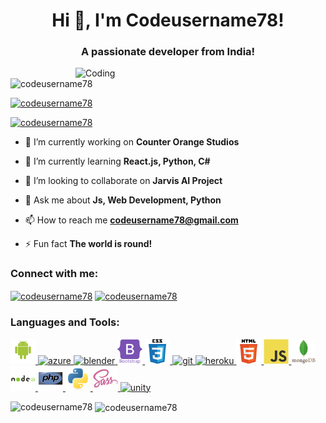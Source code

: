 <h1 align="center">Hi 👋, I'm Codeusername78!</h1>
<h3 align="center">A passionate developer from India!</h3>
<img align = "right" alt = "Coding" width = "400" src = "https://th.bing.com/th/id/OIP.zdaSpxoPHv8DaosKuhtu5wHaGE?w=233&h=191&c=7&r=0&o=5&dpr=1.5&pid=1.7">

<p align="left"> <img src="https://komarev.com/ghpvc/?username=codeusername78&label=Profile%20views&color=0e75b6&style=flat" alt="codeusername78" /> </p>

<p align="left"> <a href="https://github.com/ryo-ma/github-profile-trophy"><img src="https://github-profile-trophy.vercel.app/?username=codeusername78" alt="codeusername78" /></a> </p>

<p align="left"> <a href="https://twitter.com/codeusername78" target="blank"><img src="https://img.shields.io/twitter/follow/codeusername78?logo=twitter&style=for-the-badge" alt="codeusername78" /></a> </p>

- 🔭 I’m currently working on **Counter Orange Studios**

- 🌱 I’m currently learning **React.js, Python, C#**

- 👯 I’m looking to collaborate on **Jarvis AI Project**

- 💬 Ask me about **Js, Web Development, Python**

- 📫 How to reach me **codeusername78@gmail.com**

- ⚡ Fun fact **The world is round!**

<h3 align="left">Connect with me:</h3>
<p align="left">
<a href="https://twitter.com/codeusername78" target="blank"><img align="center" src="https://raw.githubusercontent.com/rahuldkjain/github-profile-readme-generator/master/src/images/icons/Social/twitter.svg" alt="codeusername78" height="30" width="40" /></a>
<a href="https://www.youtube.com/c/codeusername78" target="blank"><img align="center" src="https://raw.githubusercontent.com/rahuldkjain/github-profile-readme-generator/master/src/images/icons/Social/youtube.svg" alt="codeusername78" height="30" width="40" /></a>
</p>

<h3 align="left">Languages and Tools:</h3>
<p align="left"> <a href="https://developer.android.com" target="_blank" rel="noreferrer"> <img src="https://raw.githubusercontent.com/devicons/devicon/master/icons/android/android-original-wordmark.svg" alt="android" width="40" height="40"/> </a> <a href="https://azure.microsoft.com/en-in/" target="_blank" rel="noreferrer"> <img src="https://www.vectorlogo.zone/logos/microsoft_azure/microsoft_azure-icon.svg" alt="azure" width="40" height="40"/> </a> <a href="https://www.blender.org/" target="_blank" rel="noreferrer"> <img src="https://download.blender.org/branding/community/blender_community_badge_white.svg" alt="blender" width="40" height="40"/> </a> <a href="https://getbootstrap.com" target="_blank" rel="noreferrer"> <img src="https://raw.githubusercontent.com/devicons/devicon/master/icons/bootstrap/bootstrap-plain-wordmark.svg" alt="bootstrap" width="40" height="40"/> </a> <a href="https://www.w3schools.com/css/" target="_blank" rel="noreferrer"> <img src="https://raw.githubusercontent.com/devicons/devicon/master/icons/css3/css3-original-wordmark.svg" alt="css3" width="40" height="40"/> </a> <a href="https://git-scm.com/" target="_blank" rel="noreferrer"> <img src="https://www.vectorlogo.zone/logos/git-scm/git-scm-icon.svg" alt="git" width="40" height="40"/> </a> <a href="https://heroku.com" target="_blank" rel="noreferrer"> <img src="https://www.vectorlogo.zone/logos/heroku/heroku-icon.svg" alt="heroku" width="40" height="40"/> </a> <a href="https://www.w3.org/html/" target="_blank" rel="noreferrer"> <img src="https://raw.githubusercontent.com/devicons/devicon/master/icons/html5/html5-original-wordmark.svg" alt="html5" width="40" height="40"/> </a> <a href="https://developer.mozilla.org/en-US/docs/Web/JavaScript" target="_blank" rel="noreferrer"> <img src="https://raw.githubusercontent.com/devicons/devicon/master/icons/javascript/javascript-original.svg" alt="javascript" width="40" height="40"/> </a> <a href="https://www.mongodb.com/" target="_blank" rel="noreferrer"> <img src="https://raw.githubusercontent.com/devicons/devicon/master/icons/mongodb/mongodb-original-wordmark.svg" alt="mongodb" width="40" height="40"/> </a> <a href="https://nodejs.org" target="_blank" rel="noreferrer"> <img src="https://raw.githubusercontent.com/devicons/devicon/master/icons/nodejs/nodejs-original-wordmark.svg" alt="nodejs" width="40" height="40"/> </a> <a href="https://www.php.net" target="_blank" rel="noreferrer"> <img src="https://raw.githubusercontent.com/devicons/devicon/master/icons/php/php-original.svg" alt="php" width="40" height="40"/> </a> <a href="https://www.python.org" target="_blank" rel="noreferrer"> <img src="https://raw.githubusercontent.com/devicons/devicon/master/icons/python/python-original.svg" alt="python" width="40" height="40"/> </a> <a href="https://sass-lang.com" target="_blank" rel="noreferrer"> <img src="https://raw.githubusercontent.com/devicons/devicon/master/icons/sass/sass-original.svg" alt="sass" width="40" height="40"/> </a> <a href="https://unity.com/" target="_blank" rel="noreferrer"> <img src="https://www.vectorlogo.zone/logos/unity3d/unity3d-icon.svg" alt="unity" width="40" height="40"/> </a> </p>

<p><img align="left" src="https://github-readme-stats.vercel.app/api/top-langs?username=codeusername78&show_icons=true&locale=en&layout=compact" alt="codeusername78" /></p>

<p>&nbsp;<img align="center" src="https://github-readme-stats.vercel.app/api?username=codeusername78&show_icons=true&locale=en" alt="codeusername78" /></p>
